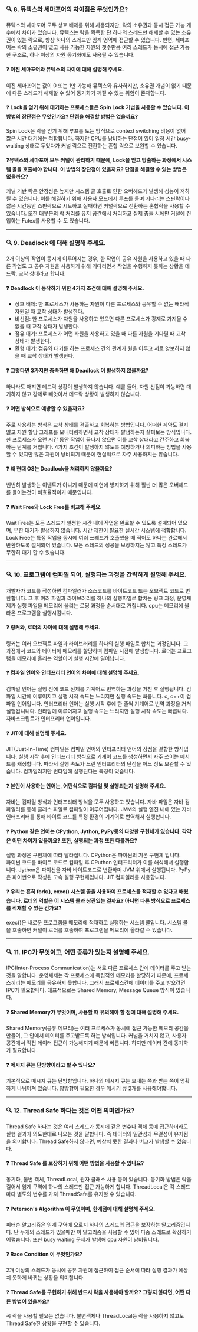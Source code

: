 ### 🔍 8. 뮤텍스와 세마포어의 차이점은 무엇인가요?
뮤텍스와 세마포어 모두 상호 배제를 위해 사용되지만, 락의 소유권과 동시 접근 가능 개수에서 차이가 있습니다. 
뮤텍스는 락을 획득한 단 하나의 스레드만 해제할 수 있는 소유권이 있는 락으로, 항상 하나의 스레드만 임계 영역에 접근할 수 있습니다. 
반면, 세마포어는 락의 소유권이 없고 사용 가능한 자원의 갯수만큼 여러 스레드가 동시에 접근 가능한 구조로, 
하나 이상의 자원 동기화에도 사용될 수 있습니다.

#### ❓ 이진 세마포어와 뮤텍스의 차이에 대해 설명해 주세요.
이진 세마포어는 값이 0 또는 1만 가능해 뮤텍스와 유사하지만, 
소유권 개념이 없기 때문에 다른 스레드가 해제할 수 있어 동기화가 깨질 수 있는 위험이 존재합니다. 

#### ❓ Lock을 얻기 위해 대기하는 프로세스들은 Spin Lock 기법을 사용할 수 있습니다. 이 방법의 장단점은 무엇인가요? 단점을 해결할 방법은 없을까요?
Spin Lock은 락을 얻기 위해 루프를 도는 방식으로 context switching 비용이 없어 짧은 시간 대기에는 적합합니다. 
하지만 CPU를 낭비하는 단점이 있어 일정 시간 busy-waiting 상태로 두었다가 커널 락으로 전환하는 혼합 락으로 보완할 수 있습니다.

#### ❓뮤텍스와 세마포어 모두 커널이 관리하기 때문에, Lock을 얻고 방출하는 과정에서 시스템 콜을 호출해야 합니다. 이 방법의 장단점이 있을까요? 단점을 해결할 수 있는 방법은 없을까요?
커널 기반 락은 안정성은 높지만 시스템 콜 호출로 인한 오버헤드가 발생해 성능이 저하될 수 있습니다. 
이를 해결하기 위해 사용자 모드에서 루프를 돌며 기다리는 스핀락이나 짧은 시간동안 스핀락으로 시도하고 실패하면 
커널락으로 전환하는 혼합락을 사용할 수 있습니다. 
또한 대부분의 락 처리를 유저 공간에서 처리하고 실제 충돌 시에만 커널에 진입하는 Futex를 사용할 수 도 있습니다.

---
### 🔍 9. Deadlock 에 대해 설명해 주세요.
2개 이상의 작업이 동시에 이루어지는 경우, 한 작업이 공유 자원을 사용하고 있을 때 다른 작업도 
그 공유 자원을 사용하기 위해 기다리면서 작업을 수행하지 못하는 상황을 데드락, 교착 상태라고 합니다.

#### ❓ Deadlock 이 동작하기 위한 4가지 조건에 대해 설명해 주세요.
- 상호 배제: 한 프로세스가 사용하는 자원이 다른 프로세스와 공유할 수 없는 배타적 자원일 때 교착 상태가 발생한다.
- 비선점: 한 프로세스가 자원을 사용하고 있으면 다른 프로세스가 강제로 가져올 수 없을 때 교착 상태가 발생한다.
- 점유 대기: 프로세스가 어떤 자원을 사용하고 있을 때 다른 자원을 기다릴 때 교착 상태가 발생한다.
- 환형 대기: 점유와 대기를 하는 프로세스 간의 관계가 원을 이루고 서로 양보하지 않을 때 교착 상태가 발생한다.

#### ❓ 그렇다면 3가지만 충족하면 왜 Deadlock 이 발생하지 않을까요?
하나라도 깨지면 데드락 상황이 발생하지 않습니다. 예를 들어, 자원 선점이 가능하면 대기하지 않고 강제로 빼앗아서
데드락 상황이 발생하지 않습니다.

#### ❓ 어떤 방식으로 예방할 수 있을까요?
주로 사용하는 방식은 교착 상태를 검출하고 회복하는 방법입니다. 
어떠한 제약도 걸지 않고 자원 할당 그래프를 모니터링하면서 교착 상태가 발생하는지 살펴보는 방식입니다.
한 프로세스가 오랜 시간 동안 작업이 끝나지 않으면 이를 교착 상태라고 간주하고 회복하는 단계를 거칩니다.
4가지 조건이 발생하지 않도록 예방하거나 회피하는 방법을 사용할 수 있지만 많은 자원이 낭비되기 때문에
현실적으로 자주 사용하지는 않습니다. 

#### ❓ 왜 현대 OS는 Deadlock을 처리하지 않을까요?
빈번히 발생하는 이벤트가 아니기 때문에 미연에 방지하기 위해 훨씬 더 많은 오버헤드를 들이는것이 비효율적이기 때문입니다.

#### ❓ Wait Free와 Lock Free를 비교해 주세요.
Wait Free는 모든 스레드가 일정한 시간 내에 작업을 완료할 수 있도록 설계되어 있으며, 무한 대기가 발생하지 않습니다. 
시간 제한이 필요한 실시간 시스템에 적합합니다. 
Lock Free는 특정 작업을 동시에 여러 쓰레드가 호출했을 때 적어도 하나는 완료해서 반환하도록 설계되어 있습니다. 
모든 스레드의 성공을 보장하지는 않고 특정 스레드가 무한히 대기 할 수 있습니다.

---
### 🔍 10. 프로그램이 컴파일 되어, 실행되는 과정을 간략하게 설명해 주세요.
개발자가 코드를 작성하면 컴파일러가 소스코드를 바이트코드 또는 오브젝트 코드로 변환합니다. 
그 후 여러 파일과 라이브러리를 하나의 실행파일로 합치는 링크 과정, 운영체제가 실행 파일을 메모리에 올리는
로딩 과정을 순서대로 거칩니다. cpu는 메모리에 올라온 프로그램을 실행시킴니다. 

#### ❓ 링커와, 로더의 차이에 대해 설명해 주세요.
링커는 여러 오브젝트 파일과 라이브러리를 하나의 실행 파일로 합치는 과정입니다. 
그 과정에서 코드와 데이터에 메모리를 할당하며 컴파일 시점에 발생합니다.
로더는 프로그램을 메모리에 올리는 역할이며 실행 시간에 일어납니다.

#### ❓ 컴파일 언어와 인터프리터 언어의 차이에 대해 설명해 주세요.
컴파일 언어는 실행 전에 코드 전체를 기계어로 번역하는 과정을 거친 후 실행됩니다. 
컴파일 시간에 이루어지고 실행 시작 속도는 느리지만 실행 속도는 빠릅니다. c, c++이 컴파일 언어입니다.
인터프리터 언어는 실행 시작 후에 한 줄씩 기계어로 번역 과정을 거쳐 실행됩니니다. 
런타임에 이루어지고 실행 속도는 느리지만 실행 시작 속도는 빠릅니다. 자바스크립트가 인터프리터 언어입니다.

#### ❓ JIT에 대해 설명해 주세요.
JIT(Just-In-Time) 컴파일은 컴파일 언어와 인터프리터 언어의 장점을 결합한 방식입니다. 
실행 시작 후에 인터프리터 방식으로 기계어 코드를 생성하면서 자주 쓰이는 메서드를 캐싱합니다.
따라서 실행 속도가 느린 인터프리터의 단점을 어느 정도 보완할 수 있습니다. 컴파일러지만 런타임에 실행된다는 특징이 있습니다.

#### ❓ 본인이 사용하는 언어는, 어떤식으로 컴파일 및 실행되는지 설명해 주세요.
자바는 컴파일 방식과 인터프리터 방식을 모두 사용하고 있습니다.
자바 파일은 자바 컴파일러를 통해 클래스 파일로 컴파일이 이루어집니다. 
JVM의 실행 엔진 내에 있는 자바 인터프리터를 통해 바이트 코드를 특정 환경의 기계어로 번역해서 실행합니다. 

#### ❓ Python 같은 언어는 CPython, Jython, PyPy등의 다양한 구현체가 있습니다. 각각은 어떤 차이가 있을까요? 또한, 실행되는 과정 또한 다를까요?
실행 과정은 구현체에 따라 달라집니다.  CPython은 파이썬의 기본 구현체 입니다.  
파이썬 코드를 바이트 코드로 컴파일 후 CPuthon 인터프리터가 이를 해석해서 실행합니다. 
Jython은 파이선을 자바 바이트코드로 변환하며 JVM 위에서 실행됩니다. 
PyPy은 파이썬으로 작성된 고속 실행 구현체입니다. JIT 컴파일러를 사용합니다.

#### ❓ 우리는 흔히 fork(), exec() 시스템 콜을 사용하여 프로세스를 적재할 수 있다고 배웠습니다. 로더의 역할은 이 시스템 콜과 상관있는 걸까요? 아니면 다른 방식으로 프로세스를 적재할 수 있는 건가요?
exec()은 새로운 프로그램을 메모리에 적재하고 실행하는 시스템 콜입니다. 
시스템 콜을 호출하면 커널이 로더를 호출하여 프로그램을 메모리에 올라갈 수 있습니다.

---
### 🔍 11. IPC가 무엇이고, 어떤 종류가 있는지 설명해 주세요.
IPC(Inter-Process Communication)는 서로 다른 프로세스 간에 데이터를 주고 받는 것을 말합니다. 운영체제는 각 프로세스에 독립적인 메모리를 할당하기 때문에, 프로세스끼리는 메모리를 공유하지 못합니다. 그래서 프로세스간에 데이터를 주고 받으려면 IPC가 필요합니다. 대표적으로는 Shared Memory, Message Queue 방식이 있습니다. 

#### ❓ Shared Memory가 무엇이며, 사용할 때 유의해야 할 점에 대해 설명해 주세요.
Shared Memory(공유 메모리)는 여러 프로세스가 동시에 접근 가능한 메모리 공간을 만들어, 그 안에서 데이터를 주고받도록 하는 방식입니다.
커널을 거치지 않고, 사용자 공간에서 직접 데이터 접근이 가능해지기 때문에 빠릅니다. 하지만 데이터 간에 동기화가 필요합니다.

#### ❓ 메시지 큐는 단방향이라고 할 수 있나요?
기본적으로 메시지 큐는 단방향입니다. 하나의 메시지 큐는 보내는 쪽과 받는 쪽이 명확하게 나뉘어져 있습니다. 양방향이 필요한 경우 메시키 큐 2개를 사용해야합니다. 

---
### 🔍  12. Thread Safe 하다는 것은 어떤 의미인가요?  
Thread Safe 하다는 것은 여러 스레드가 동시에 같은 변수나 객체 등에 접근하더라도 실행 결과가 의도한대로 나오는 것을 말합니다. 즉 데이터의 일관성과 무결성이 유지됨을 의미합니다. Thread Safe하지 않다면, 예상치 못한 결과나 버그가 발생할 수 있습니다.

#### ❓ Thread Safe 를 보장하기 위해 어떤 방법을 사용할 수 있나요?
동기화, 불변 객체, ThreadLocal, 원자 클래스 사용 등이 있습니다. 동기화 방법은 락을 걸어서 임계 구역에 하나의 스레드만 접근 가능하게 합니다. ThreadLocal은 각 스레드마다 별도의 변수를 가져 ThreadSafe를 유지할 수 있습니다.

#### ❓ Peterson's Algorithm 이 무엇이며, 한계점에 대해 설명해 주세요.
피터슨 알고리즘은 임계 구역에 오로지 하나의 스레드의 접근을 보장하는 알고리즘입니다. 단 두개의 스레드가 있을때만 이 알고리즘을 사용할 수 있어 다중 스레드로 확장하기 어렵습니다. 또한 busy waiting 문제가 발생해 cpu 자원이 낭비됩니다.

#### ❓ Race Condition 이 무엇인가요?
2개 이상의 스레드가 동시에 공유 자원에 접근하여 접근 순서에 따라 실행 결과가 예상치 못하게 바뀌는 상황을 의미합니다.

#### ❓ Thread Safe를 구현하기 위해 반드시 락을 사용해야 할까요? 그렇지 않다면, 어떤 다른 방법이 있을까요?
꼭 락을 사용할 필요는 없습니다. 불변객체나 ThreadLocal등 락을 사용하지 않고도 Thread Safe한 상황을 구현할 수 있습니다.
